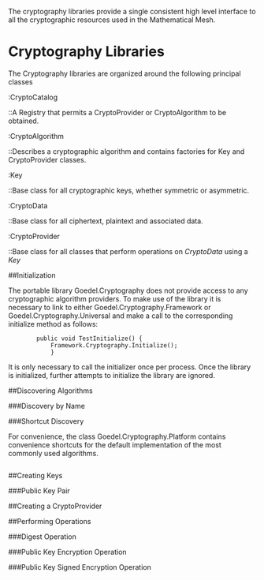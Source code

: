 ﻿
The cryptography libraries provide a single consistent high level interface 
to all the cryptographic resources used in the Mathematical Mesh.

# Cryptography Libraries

The Cryptography libraries are organized around the following principal classes

:CryptoCatalog

::A Registry that permits a CryptoProvider or CryptoAlgorithm to be obtained.

:CryptoAlgorithm

::Describes a cryptographic algorithm and contains factories for Key and
CryptoProvider classes.

:Key

::Base class for all cryptographic keys, whether symmetric or asymmetric.

:CryptoData

::Base class for all ciphertext, plaintext and associated data.

:CryptoProvider

::Base class for all classes that perform operations on *CryptoData* using a *Key*


##Initialization

The portable library Goedel.Cryptography does not provide access to any cryptographic
algorithm providers. To make use of the library it is necessary to link to either 
Goedel.Cryptography.Framework or Goedel.Cryptography.Universal and make a
call to the corresponding initialize method as follows:

~~~~
        public void TestInitialize() {
            Framework.Cryptography.Initialize();
            }
~~~~

It is only necessary to call the initializer once per process. Once the library is 
initialized, further attempts to initialize the library are ignored.

##Discovering Algorithms


###Discovery by Name

###Shortcut Discovery

For convenience, the class Goedel.Cryptography.Platform contains convenience
shortcuts for the default implementation of the most commonly used algorithms.

~~~~
~~~~


##Creating Keys

###Public Key Pair


##Creating a CryptoProvider


##Performing Operations

###Digest Operation

###Public Key Encryption Operation

###Public Key Signed Encryption Operation
